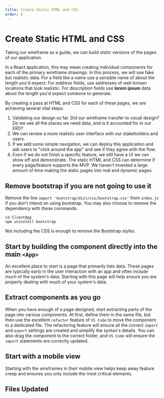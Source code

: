 ```yaml
---
title: Create Static HTML and CSS
order: 4
---
```


# Create Static HTML and CSS

Taking our wireframe as a guide, we can build _static_ versions of the pages of
our application.

In a React application, this may mean creating individual components for each of
the primary wireframe drawings. In this process, we will use fake but realistic
data. For a field like a _name_ use a sensible name of about the length you'd
expect. For _address_ fields, use addresses of well-known locations that look
realistic. For _description_ fields use **lorem ipsum** data about the length
you'd expect someone to generate.

By creating a pass at HTML and CSS for each of these pages, we are achieving
several vital steps:

1. Validating our design so far. Did our wireframe transfer to visual design? Do
   we see all the places we need data, and is it accounted for in our ERD?
2. We can review a more realistic user interface with our stakeholders and
   users.
3. If we add some simple navigation, we can deploy this application and ask
   users to "click around the app" and see if they agree with the flow.
4. Even if we do not finish a specific feature, we still have a UI we can show
   off and demonstrate. The static HTML and CSS can determine if every
   page/feature supports the MVP. We haven't invested a large amount of time
   making the static pages into real and dynamic pages.

## Remove bootstrap if you are not going to use it

Remove the line `import 'bootstrap/dist/css/bootstrap.css'` from `index.js` if
you don't intend on using bootstrap. You may also choose to remove the
dependency with these commands:

```shell
cd ClientApp
npm uninstall bootstrap
```

Not including the CSS is enough to remove the Bootstrap styles.

## Start by building the component directly into the main `<App>`

An excellent place to start is a page that primarily lists data. These pages are
typically early in the user interaction with an app and often include much of
the system's data. Starting with this page will help ensure you are properly
dealing with much of your system's data.

## Extract components as you go

When you have enough of a page designed, start extracting parts of the page into
various components. At first, define them in the same file, but then use the
excellent `refactor` feature of `VS Code` to move the component to a dedicated
file. The refactoring feature will ensure all the correct `import` and `export`
settings are created and simplify the syntax's details. You can also drag the
component to the correct folder, and `VS Code` will ensure the `import`
statements are correctly updated.

## Start with a mobile view

Starting with the wireframes in their mobile view helps keep away feature creep
and ensures you only include the most critical elements.

## Files Updated

<GithubCommitViewer repo="suncoast-devs/TacoTuesday" commit="0489587b92b9d3069998087a08a07a2bf6df6e27"/>
